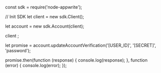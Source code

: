 const sdk = require('node-appwrite');

// Init SDK
let client = new sdk.Client();

let account = new sdk.Account(client);

client
;

let promise = account.updateAccountVerification('[USER_ID]', '[SECRET]', 'password');

promise.then(function (response) {
    console.log(response);
}, function (error) {
    console.log(error);
});